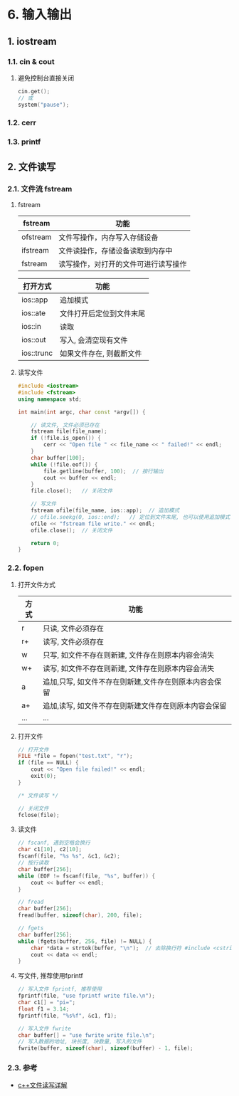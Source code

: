 # 6. 输入输出

## 1. iostream

### 1.1. cin & cout

1. 避免控制台直接关闭

    ```cpp
    cin.get();
    // 或
    system("pause");
    ```

### 1.2. cerr

### 1.3. printf

## 2. 文件读写

### 2.1. 文件流 fstream

1. fstream

    | fstream  | 功能                                 |
    | -------- | ------------------------------------ |
    | ofstream | 文件写操作，内存写入存储设备         |
    | ifstream | 文件读操作，存储设备读取到内存中     |
    | fstream  | 读写操作，对打开的文件可进行读写操作 |

    | 打开方式   | 功能                     |
    | ---------- | ------------------------ |
    | ios::app   | 追加模式                 |
    | ios::ate   | 文件打开后定位到文件末尾 |
    | ios::in    | 读取                     |
    | ios::out   | 写入, 会清空现有文件     |
    | ios::trunc | 如果文件存在, 则截断文件 |

2. 读写文件

    ```cpp
    #include <iostream>
    #include <fstream>
    using namespace std;

    int main(int argc, char const *argv[]) {

        // 读文件, 文件必须已存在
        fstream file(file_name);
        if (!file.is_open()) {
            cerr << "Open file " << file_name << " failed!" << endl;
        }
        char buffer[100];
        while (!file.eof()) {
            file.getline(buffer, 100);  // 按行输出
            cout << buffer << endl;
        }
        file.close();   // 关闭文件

        // 写文件
        fstream ofile(file_name, ios::app);  // 追加模式
        // ofile.seekg(0, ios::end);   // 定位到文件末尾, 也可以使用追加模式
        ofile << "fstream file write." << endl;
        ofile.close();  // 关闭文件

        return 0;
    }
    ```

### 2.2. fopen

1. 打开文件方式

    | 方式 | 功能                                                   |
    | ---- | ------------------------------------------------------ |
    | r    | 只读, 文件必须存在                                     |
    | r+   | 读写, 文件必须存在                                     |
    | w    | 只写, 如文件不存在则新建, 文件存在则原本内容会消失     |
    | w+   | 读写, 如文件不存在则新建, 文件存在则原本内容会消失     |
    | a    | 追加,只写, 如文件不存在则新建,文件存在则原本内容会保留 |
    | a+   | 追加,读写, 如文件不存在则新建文件存在则原本内容会保留  |
    | ...  | ...                                                    |

2. 打开文件

    ```cpp
    // 打开文件
    FILE *file = fopen("test.txt", "r");
    if (file == NULL) {
        cout << "Open file failed!" << endl;
        exit(0);
    }

    /* 文件读写 */

    // 关闭文件
    fclose(file);
    ```

3. 读文件

    ```cpp
    // fscanf, 遇到空格会换行
    char c1[10], c2[10];
    fscanf(file, "%s %s", &c1, &c2);
    // 按行读取
    char buffer[256];
    while (EOF != fscanf(file, "%s", buffer)) {
        cout << buffer << endl;
    }

    // fread
    char buffer[256];
    fread(buffer, sizeof(char), 200, file);

    // fgets
    char buffer[256];
    while (fgets(buffer, 256, file) != NULL) {
        char *data = strtok(buffer, "\n");  // 去除换行符 #include <cstring>
        cout << data << endl;
    }
    ```

4. 写文件, 推荐使用fprintf

    ```cpp
    // 写入文件 fprintf, 推荐使用
    fprintf(file, "use fprintf write file.\n");
    char c1[] = "pi=";
    float f1 = 3.14;
    fprintf(file, "%s%f", &c1, f1);

    // 写入文件 fwrite
    char buffer[] = "use fwrite write file.\n";
    // 写入数据的地址, 块长度, 块数量, 写入的文件
    fwrite(buffer, sizeof(char), sizeof(buffer) - 1, file);
    ```

### 2.3. 参考

- [c++文件读写详解](https://blog.csdn.net/kingstar158/article/details/6859379)
